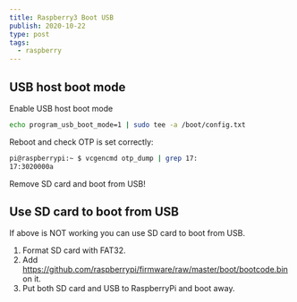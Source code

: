 ```yaml
---
title: Raspberry3 Boot USB
publish: 2020-10-22
type: post
tags:
  - raspberry
---
```


## USB host boot mode

Enable USB host boot mode

```bash
echo program_usb_boot_mode=1 | sudo tee -a /boot/config.txt
```

Reboot and check OTP is set correctly:

```bash
pi@raspberrypi:~ $ vcgencmd otp_dump | grep 17:
17:3020000a
```

Remove SD card and boot from USB!

<!-- more -->

## Use SD card to boot from USB

If above is NOT working you can use SD card to boot from USB.

1. Format SD card with FAT32.
2. Add https://github.com/raspberrypi/firmware/raw/master/boot/bootcode.bin on it.
3. Put both SD card and USB to RaspberryPi and boot away.
